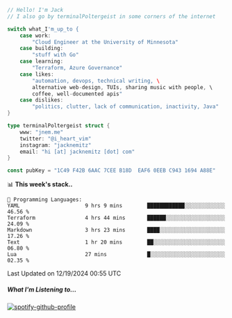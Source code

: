 ```go
// Hello! I'm Jack
// I also go by terminalPoltergeist in some corners of the internet

switch what_I'm_up_to {
    case work:
        "Cloud Engineer at the University of Minnesota"
    case building:
        "stuff with Go"
    case learning:
        "Terraform, Azure Governance"
    case likes:
        "automation, devops, technical writing, \
        alternative web-design, TUIs, sharing music with people, \
        coffee, well-documented apis"
    case dislikes:
        "politics, clutter, lack of communication, inactivity, Java"
}

type terminalPoltergeist struct {
    www: "jnem.me"
    twitter: "@i_heart_vim"
    instagram: "jacknemitz"
    email: "hi [at] jacknemitz [dot] com"
}

const pubKey = "1C49 F42B 6AAC 7CEE B18D  EAF6 0EEB C943 1694 A88E"
```

<!--START_SECTION:waka-->
📊 **This week's stack..** 

```text
💬 Programming Languages: 
YAML                     9 hrs 9 mins        ████████████░░░░░░░░░░░░░   46.56 % 
Terraform                4 hrs 44 mins       ██████░░░░░░░░░░░░░░░░░░░   24.09 % 
Markdown                 3 hrs 23 mins       ████░░░░░░░░░░░░░░░░░░░░░   17.26 % 
Text                     1 hr 20 mins        ██░░░░░░░░░░░░░░░░░░░░░░░   06.80 % 
Lua                      27 mins             █░░░░░░░░░░░░░░░░░░░░░░░░   02.35 % 
```


 Last Updated on 12/19/2024 00:55 UTC
<!--END_SECTION:waka-->

##### What I'm Listening to...

[![spotify-github-profile](https://jnem.me/listening-item?maxAge=2592000)](https://jnem.me/listening)
